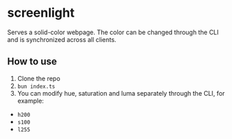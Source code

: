 # screenlight
Serves a solid-color webpage. The color can be changed through the CLI and is synchronized across all clients.

## How to use
1. Clone the repo
2. `bun index.ts`
3. You can modify hue, saturation and luma separately through the CLI, for example:
  - `h200`
  - `s100`
  - `l255` 
